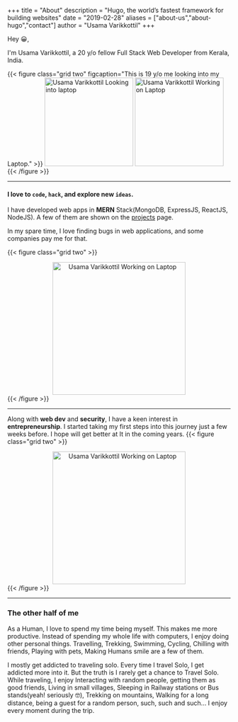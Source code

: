 +++
title = "About"
description = "Hugo, the world’s fastest framework for building websites"
date = "2019-02-28"
aliases = ["about-us","about-hugo","contact"]
author = "Usama Varikkottil"
+++

Hey 😀,

I'm Usama Varikkottil, a 20 y/o fellow Full Stack Web Developer from Kerala, India. 

{{< figure class="grid two" figcaption="This is 19 y/o me looking into my Laptop." >}}
  <img width="200" src="/images/about/1.jpg" alt="Usama Varikkottil Looking into laptop" >
  <img width="200" src="/images/about/2.jpg" alt="Usama Varikkottil Working on Laptop" >
{{< /figure >}}


---


#### I love to `code`, `hack`, and explore new `ideas`. 

I have developed web apps in **MERN** Stack(MongoDB, ExpressJS, ReactJS, NodeJS). A few of them are shown on the [projects](/projects) page.

In my spare time, I love finding bugs in web applications, and some companies pay me for that.

{{< figure class="grid two" >}}
<div style="text-align: center">
  <img height="300" src="/images/about/3.jpg" alt="Usama Varikkottil Working on Laptop" >
</div>
{{< /figure >}}

---

 Along with **web dev** and **security**, I have a keen interest in **entrepreneurship**. I started taking my first steps into this journey just a few weeks before. I hope will get better at It in the coming years.
{{< figure class="grid two" >}}
<div style="text-align: center">
  <img height="300" src="/images/about/5.jpg" alt="Usama Varikkottil Working on Laptop" >
</div>
{{< /figure >}}

---

### The other half of me

As a Human, I love to spend my time being myself. This makes me more productive. Instead of spending my whole life with computers, I enjoy doing other personal things. Travelling, Trekking, Swimming, Cycling, Chilling with friends, Playing with pets, Making Humans smile are a few of them.

I mostly get addicted to traveling solo. Every time I travel Solo, I get addicted more into it. But the truth is I rarely get a chance to Travel Solo. While traveling, I enjoy Interacting with random people, getting them as good friends, Living in small villages, Sleeping in Railway stations or Bus stands(yeah! seriously 🤓), Trekking on mountains, Walking for a long distance, being a guest for a random person, such, such and such... I enjoy every moment during the trip.